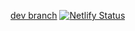 [dev branch](https://wildtechprofile.netlify.com) [![Netlify Status](https://api.netlify.com/api/v1/badges/972e0dcd-3aeb-49a3-94c6-c098f2025f80/deploy-status)](https://app.netlify.com/sites/mystifying-swirles-30f928/deploys)
